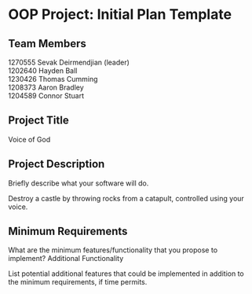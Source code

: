 OOP Project: Initial Plan Template
==================================


Team Members
------------

1270555 Sevak Deirmendjian (leader)  
1202640 Hayden Ball  
1230426 Thomas Cumming  
1208373 Aaron Bradley  
1204589 Connor Stuart


Project Title
-------------

Voice of God


Project Description
-------------------

Briefly describe what your software will do.

Destroy a castle by throwing rocks from a catapult, controlled using your voice.


Minimum Requirements
--------------------

What are the minimum features/functionality that you propose to implement?
Additional Functionality

List potential additional features that could be implemented in addition to the minimum requirements, if
time permits.

